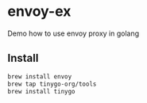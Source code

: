 # envoy-ex

Demo how to use envoy proxy in golang

## Install

```bash
brew install envoy
brew tap tinygo-org/tools
brew install tinygo
```
